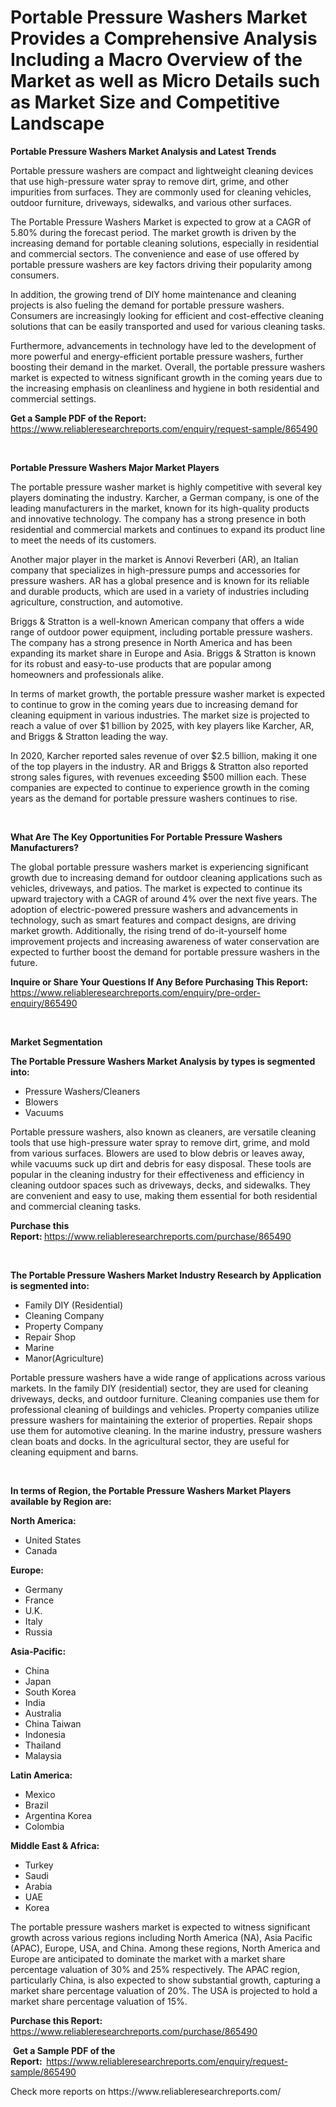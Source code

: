 <p><h1>Portable Pressure Washers Market Provides a Comprehensive Analysis Including a Macro Overview of the Market as well as Micro Details such as Market Size and Competitive Landscape</h1></p><p><strong>Portable Pressure Washers Market Analysis and Latest Trends</strong></p>
<p><p>Portable pressure washers are compact and lightweight cleaning devices that use high-pressure water spray to remove dirt, grime, and other impurities from surfaces. They are commonly used for cleaning vehicles, outdoor furniture, driveways, sidewalks, and various other surfaces.</p><p>The Portable Pressure Washers Market is expected to grow at a CAGR of 5.80% during the forecast period. The market growth is driven by the increasing demand for portable cleaning solutions, especially in residential and commercial sectors. The convenience and ease of use offered by portable pressure washers are key factors driving their popularity among consumers.</p><p>In addition, the growing trend of DIY home maintenance and cleaning projects is also fueling the demand for portable pressure washers. Consumers are increasingly looking for efficient and cost-effective cleaning solutions that can be easily transported and used for various cleaning tasks.</p><p>Furthermore, advancements in technology have led to the development of more powerful and energy-efficient portable pressure washers, further boosting their demand in the market. Overall, the portable pressure washers market is expected to witness significant growth in the coming years due to the increasing emphasis on cleanliness and hygiene in both residential and commercial settings.</p></p>
<p><strong>Get a Sample PDF of the Report:&nbsp;</strong> <a href="https://www.reliableresearchreports.com/enquiry/request-sample/865490">https://www.reliableresearchreports.com/enquiry/request-sample/865490</a></p>
<p>&nbsp;</p>
<p><strong>Portable Pressure Washers Major Market Players</strong></p>
<p><p>The portable pressure washer market is highly competitive with several key players dominating the industry. Karcher, a German company, is one of the leading manufacturers in the market, known for its high-quality products and innovative technology. The company has a strong presence in both residential and commercial markets and continues to expand its product line to meet the needs of its customers.</p><p>Another major player in the market is Annovi Reverberi (AR), an Italian company that specializes in high-pressure pumps and accessories for pressure washers. AR has a global presence and is known for its reliable and durable products, which are used in a variety of industries including agriculture, construction, and automotive.</p><p>Briggs & Stratton is a well-known American company that offers a wide range of outdoor power equipment, including portable pressure washers. The company has a strong presence in North America and has been expanding its market share in Europe and Asia. Briggs & Stratton is known for its robust and easy-to-use products that are popular among homeowners and professionals alike.</p><p>In terms of market growth, the portable pressure washer market is expected to continue to grow in the coming years due to increasing demand for cleaning equipment in various industries. The market size is projected to reach a value of over $1 billion by 2025, with key players like Karcher, AR, and Briggs & Stratton leading the way.</p><p>In 2020, Karcher reported sales revenue of over $2.5 billion, making it one of the top players in the industry. AR and Briggs & Stratton also reported strong sales figures, with revenues exceeding $500 million each. These companies are expected to continue to experience growth in the coming years as the demand for portable pressure washers continues to rise.</p></p>
<p>&nbsp;</p>
<p><strong>What Are The Key Opportunities For Portable Pressure Washers Manufacturers?</strong></p>
<p><p>The global portable pressure washers market is experiencing significant growth due to increasing demand for outdoor cleaning applications such as vehicles, driveways, and patios. The market is expected to continue its upward trajectory with a CAGR of around 4% over the next five years. The adoption of electric-powered pressure washers and advancements in technology, such as smart features and compact designs, are driving market growth. Additionally, the rising trend of do-it-yourself home improvement projects and increasing awareness of water conservation are expected to further boost the demand for portable pressure washers in the future.</p></p>
<p><strong>Inquire or Share Your Questions If Any Before Purchasing This Report:</strong> <a href="https://www.reliableresearchreports.com/enquiry/pre-order-enquiry/865490">https://www.reliableresearchreports.com/enquiry/pre-order-enquiry/865490</a></p>
<p>&nbsp;</p>
<p><strong>Market Segmentation</strong></p>
<p><strong>The Portable Pressure Washers Market Analysis by types is segmented into:</strong></p>
<p><ul><li>Pressure Washers/Cleaners</li><li>Blowers</li><li>Vacuums</li></ul></p>
<p><p>Portable pressure washers, also known as cleaners, are versatile cleaning tools that use high-pressure water spray to remove dirt, grime, and mold from various surfaces. Blowers are used to blow debris or leaves away, while vacuums suck up dirt and debris for easy disposal. These tools are popular in the cleaning industry for their effectiveness and efficiency in cleaning outdoor spaces such as driveways, decks, and sidewalks. They are convenient and easy to use, making them essential for both residential and commercial cleaning tasks.</p></p>
<p><strong>Purchase this Report:&nbsp;</strong><a href="https://www.reliableresearchreports.com/purchase/865490">https://www.reliableresearchreports.com/purchase/865490</a></p>
<p>&nbsp;</p>
<p><strong>The Portable Pressure Washers Market Industry Research by Application is segmented into:</strong></p>
<p><ul><li>Family DIY (Residential)</li><li>Cleaning Company</li><li>Property Company</li><li>Repair Shop</li><li>Marine</li><li>Manor(Agriculture)</li></ul></p>
<p><p>Portable pressure washers have a wide range of applications across various markets. In the family DIY (residential) sector, they are used for cleaning driveways, decks, and outdoor furniture. Cleaning companies use them for professional cleaning of buildings and vehicles. Property companies utilize pressure washers for maintaining the exterior of properties. Repair shops use them for automotive cleaning. In the marine industry, pressure washers clean boats and docks. In the agricultural sector, they are useful for cleaning equipment and barns.</p></p>
<p>&nbsp;</p>
<p><strong>In terms of Region, the Portable Pressure Washers Market Players available by Region are:</strong></p>
<p>
    <p> <strong> North America: </strong>
        <ul>
            <li>United States</li>
            <li>Canada</li>
        </ul>
        </p> 
    <p> <strong> Europe: </strong>
        <ul>
            <li>Germany</li>
            <li>France</li>
            <li>U.K.</li>
            <li>Italy</li>
            <li>Russia</li>
        </ul>
        </p> 
    <p> <strong> Asia-Pacific: </strong>
        <ul>
            <li>China</li>
            <li>Japan</li>
            <li>South Korea</li>
            <li>India</li>
            <li>Australia</li>
            <li>China Taiwan</li>
            <li>Indonesia</li>
            <li>Thailand</li>
            <li>Malaysia</li>
        </ul>
        </p> 
    <p> <strong> Latin America: </strong>
        <ul>
            <li>Mexico</li>
            <li>Brazil</li>
            <li>Argentina Korea</li>
            <li>Colombia</li>
        </ul>
        </p> 
    <p> <strong> Middle East & Africa: </strong>
        <ul>
            <li>Turkey</li>
            <li>Saudi</li>
            <li>Arabia</li>
            <li>UAE</li>
            <li>Korea</li>
        </ul>
    </p>
    </p>
<p><p>The portable pressure washers market is expected to witness significant growth across various regions including North America (NA), Asia Pacific (APAC), Europe, USA, and China. Among these regions, North America and Europe are anticipated to dominate the market with a market share percentage valuation of 30% and 25% respectively. The APAC region, particularly China, is also expected to show substantial growth, capturing a market share percentage valuation of 20%. The USA is projected to hold a market share percentage valuation of 15%.</p></p>
<p><strong>Purchase this Report: </strong><a href="https://www.reliableresearchreports.com/purchase/865490">https://www.reliableresearchreports.com/purchase/865490</a></p>
<p>&nbsp;<strong>Get a Sample PDF of the Report:&nbsp;&nbsp;</strong><a href="https://www.reliableresearchreports.com/enquiry/request-sample/865490">https://www.reliableresearchreports.com/enquiry/request-sample/865490</a></p>
<p><strong></strong></p>
<p>Check more reports on https://www.reliableresearchreports.com/</p>